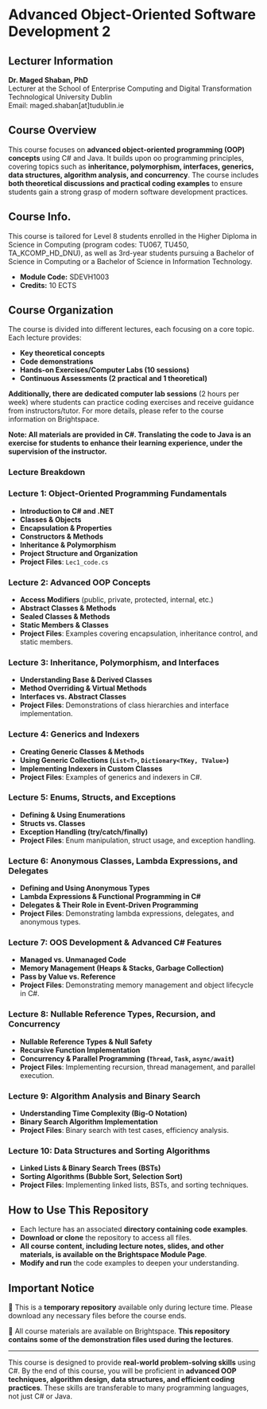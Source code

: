 # Advanced Object-Oriented Software Development 2

## Lecturer Information
**Dr. Maged Shaban, PhD**  
Lecturer at the School of Enterprise Computing and Digital Transformation  
Technological University Dublin  
Email: maged.shaban[at]tudublin.ie

## Course Overview
This course focuses on **advanced object-oriented programming (OOP) concepts** using C# and Java. It builds upon oo programming principles, covering topics such as **inheritance, polymorphism, interfaces, generics, data structures, algorithm analysis, and concurrency**. The course includes **both theoretical discussions and practical coding examples** to ensure students gain a strong grasp of modern software development practices.

## Course Info.
This course is tailored for Level 8 students enrolled in the Higher Diploma in Science in Computing (program codes: TU067, TU450, TA_KCOMP_HD_DNU), as well as 3rd-year students pursuing a Bachelor of Science in Computing or a Bachelor of Science in Information Technology.

- **Module Code:** SDEVH1003
- **Credits:** 10 ECTS

## Course Organization
The course is divided into different lectures, each focusing on a core topic. Each lecture provides:
- **Key theoretical concepts**
- **Code demonstrations**
- **Hands-on Exercises/Computer Labs (10 sessions)**
- **Continuous Assessments (2 practical and 1 theoretical)**

**Additionally, there are dedicated computer lab sessions** (2 hours per week) where students can practice coding exercises and receive guidance from instructors/tutor. For more details, please refer to the course information on Brightspace.

**Note: All materials are provided in C#. Translating the code to Java is an exercise for students to enhance their learning experience, under the supervision of the instructor.**


### Lecture Breakdown

### **Lecture 1: Object-Oriented Programming Fundamentals**
- **Introduction to C# and .NET**
- **Classes & Objects**
- **Encapsulation & Properties**
- **Constructors & Methods**
- **Inheritance & Polymorphism**
- **Project Structure and Organization**
- **Project Files**: `Lec1_code.cs`

### **Lecture 2: Advanced OOP Concepts**
- **Access Modifiers** (public, private, protected, internal, etc.)
- **Abstract Classes & Methods**
- **Sealed Classes & Methods**
- **Static Members & Classes**
- **Project Files**: Examples covering encapsulation, inheritance control, and static members.

### **Lecture 3: Inheritance, Polymorphism, and Interfaces**
- **Understanding Base & Derived Classes**
- **Method Overriding & Virtual Methods**
- **Interfaces vs. Abstract Classes**
- **Project Files**: Demonstrations of class hierarchies and interface implementation.

### **Lecture 4: Generics and Indexers**
- **Creating Generic Classes & Methods**
- **Using Generic Collections (`List<T>`, `Dictionary<TKey, TValue>`)**
- **Implementing Indexers in Custom Classes**
- **Project Files**: Examples of generics and indexers in C#.

### **Lecture 5: Enums, Structs, and Exceptions**
- **Defining & Using Enumerations**
- **Structs vs. Classes**
- **Exception Handling (try/catch/finally)**
- **Project Files**: Enum manipulation, struct usage, and exception handling.

### **Lecture 6: Anonymous Classes, Lambda Expressions, and Delegates**
- **Defining and Using Anonymous Types**
- **Lambda Expressions & Functional Programming in C#**
- **Delegates & Their Role in Event-Driven Programming**
- **Project Files**: Demonstrating lambda expressions, delegates, and anonymous types.

### **Lecture 7: OOS Development & Advanced C# Features**
- **Managed vs. Unmanaged Code**
- **Memory Management (Heaps & Stacks, Garbage Collection)**
- **Pass by Value vs. Reference**
- **Project Files**: Demonstrating memory management and object lifecycle in C#.

### **Lecture 8: Nullable Reference Types, Recursion, and Concurrency**
- **Nullable Reference Types & Null Safety**
- **Recursive Function Implementation**
- **Concurrency & Parallel Programming (`Thread`, `Task`, `async/await`)**
- **Project Files**: Implementing recursion, thread management, and parallel execution.

### **Lecture 9: Algorithm Analysis and Binary Search**
- **Understanding Time Complexity (Big-O Notation)**
- **Binary Search Algorithm Implementation**
- **Project Files**: Binary search with test cases, efficiency analysis.

### **Lecture 10: Data Structures and Sorting Algorithms**
- **Linked Lists & Binary Search Trees (BSTs)**
- **Sorting Algorithms (Bubble Sort, Selection Sort)**
- **Project Files**: Implementing linked lists, BSTs, and sorting techniques.
## How to Use This Repository
- Each lecture has an associated **directory containing code examples**.
- **Download or clone** the repository to access all files.
- **All course content, including lecture notes, slides, and other materials, is available on the Brightspace Module Page**.
- **Modify and run** the code examples to deepen your understanding.

## Important Notice
🚨 This is a **temporary repository** available only during lecture time. Please download any necessary files before the course ends.

🚨 All course materials are available on Brightspace. **This repository contains some of the demonstration files used during the lectures**.

---
This course is designed to provide **real-world problem-solving skills** using C#. By the end of this course, you will be proficient in **advanced OOP techniques, algorithm design, data structures, and efficient coding practices**. These skills are transferable to many programming languages, not just C# or Java.


